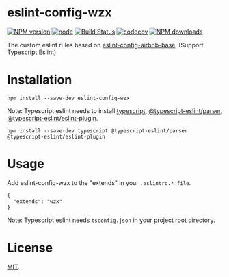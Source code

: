 # eslint-config-wzx

[![NPM version](https://img.shields.io/npm/v/eslint-config-wzx)](https://www.npmjs.com/package/eslint-config-wzx)
[![node](https://img.shields.io/node/v/eslint-config-wzx)](https://nodejs.org)
[![Build Status](https://travis-ci.com/VicSolWang/eslint-config-wzx.svg?branch=master)](https://travis-ci.com/VicSolWang/eslint-config-wzx)
[![codecov](https://codecov.io/gh/VicSolWang/eslint-config-wzx/branch/master/graph/badge.svg)](https://codecov.io/gh/VicSolWang/eslint-config-wzx)
[![NPM downloads](https://img.shields.io/npm/dt/eslint-config-wzx)](https://www.npmjs.com/package/eslint-config-wzx)

The custom eslint rules based on [eslint-config-airbnb-base](https://www.npmjs.com/package/eslint-config-airbnb-base). (Support Typescript Eslint)

# Installation

    npm install --save-dev eslint-config-wzx

Note: Typescript eslint needs to install [typescript](https://www.npmjs.com/package/typescript), [@typescript-eslint/parser](https://www.npmjs.com/package/@typescript-eslint/parser), [@typescript-eslint/eslint-plugin](https://www.npmjs.com/package/@typescript-eslint/eslint-plugin).
   
    npm install --save-dev typescript @typescript-eslint/parser @typescript-eslint/eslint-plugin

# Usage

Add eslint-config-wzx to the "extends" in your `.eslintrc.* file`.

    {
      "extends": "wzx"
    }

Note: Typescript eslint needs `tsconfig.json` in your project root directory.

# License

[MIT](LICENSE).
